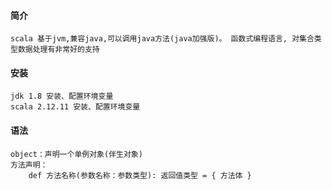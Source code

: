 #### 简介
    scala 基于jvm,兼容java,可以调用java方法(java加强版)。 函数式编程语言, 对集合类型数据处理有非常好的支持

#### 安装
    jdk 1.8 安装、配置环境变量
    scala 2.12.11 安装、配置环境变量

#### 语法
    object：声明一个单例对象(伴生对象)
    方法声明：
        def 方法名称(参数名称：参数类型): 返回值类型 = { 方法体 }



